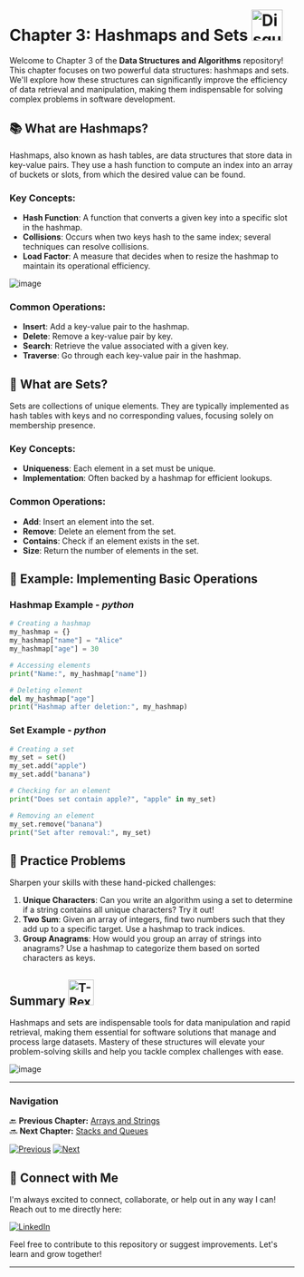 # Chapter 3: Hashmaps and Sets <img src="https://raw.githubusercontent.com/Tarikul-Islam-Anik/Animated-Fluent-Emojis/master/Emojis/Smilies/Disguised%20Face.png" alt="Disguised Face" width="55" height="55" />

Welcome to Chapter 3 of the **Data Structures and Algorithms** repository! This chapter focuses on two powerful data structures: hashmaps and sets. We'll explore how these structures can significantly improve the efficiency of data retrieval and manipulation, making them indispensable for solving complex problems in software development.

## 📚 What are Hashmaps?

Hashmaps, also known as hash tables, are data structures that store data in key-value pairs. They use a hash function to compute an index into an array of buckets or slots, from which the desired value can be found.

### Key Concepts:
- **Hash Function**: A function that converts a given key into a specific slot in the hashmap.
- **Collisions**: Occurs when two keys hash to the same index; several techniques can resolve collisions.
- **Load Factor**: A measure that decides when to resize the hashmap to maintain its operational efficiency.
  
![image](https://github.com/user-attachments/assets/232bc11d-3673-4293-ad12-310f0b218aa3)

### Common Operations:
- **Insert**: Add a key-value pair to the hashmap.
- **Delete**: Remove a key-value pair by key.
- **Search**: Retrieve the value associated with a given key.
- **Traverse**: Go through each key-value pair in the hashmap.

## 🎻 What are Sets?

Sets are collections of unique elements. They are typically implemented as hash tables with keys and no corresponding values, focusing solely on membership presence.

### Key Concepts:
- **Uniqueness**: Each element in a set must be unique.
- **Implementation**: Often backed by a hashmap for efficient lookups.

### Common Operations:
- **Add**: Insert an element into the set.
- **Remove**: Delete an element from the set.
- **Contains**: Check if an element exists in the set.
- **Size**: Return the number of elements in the set.

## 📖 Example: Implementing Basic Operations

### Hashmap Example - *python*
```python
# Creating a hashmap
my_hashmap = {}
my_hashmap["name"] = "Alice"
my_hashmap["age"] = 30

# Accessing elements
print("Name:", my_hashmap["name"])

# Deleting element
del my_hashmap["age"]
print("Hashmap after deletion:", my_hashmap)
```
### Set Example - *python*
```python
# Creating a set
my_set = set()
my_set.add("apple")
my_set.add("banana")

# Checking for an element
print("Does set contain apple?", "apple" in my_set)

# Removing an element
my_set.remove("banana")
print("Set after removal:", my_set)
```
## 🎲 Practice Problems

Sharpen your skills with these hand-picked challenges:

1. **Unique Characters**: Can you write an algorithm using a set to determine if a string contains all unique characters? Try it out!
2. **Two Sum**: Given an array of integers, find two numbers such that they add up to a specific target. Use a hashmap to track indices.
3. **Group Anagrams**: How would you group an array of strings into anagrams? Use a hashmap to categorize them based on sorted characters as keys.

##  Summary <img src="https://raw.githubusercontent.com/Tarikul-Islam-Anik/Animated-Fluent-Emojis/master/Emojis/Animals/T-Rex.png" alt="T-Rex" width="45" height="45" />

Hashmaps and sets are indispensable tools for data manipulation and rapid retrieval, making them essential for software solutions that manage and process large datasets. Mastery of these structures will elevate your problem-solving skills and help you tackle complex challenges with ease.

![image](https://github.com/user-attachments/assets/73cb62c1-bfd8-4930-8707-a9cc17013290)

---

### Navigation

🔙 **Previous Chapter:** [Arrays and Strings](chapter-2-arrays-and-strings.md)  
🔜 **Next Chapter:** [Stacks and Queues](chapter-4-stacks-and-queues.md)

[![Previous](https://img.shields.io/badge/Go_to-Previous_Chapter-blue?style=for-the-badge)](chapter-2-arrays-and-strings.md)
[![Next](https://img.shields.io/badge/Go_to-Next_Chapter-brightgreen?style=for-the-badge)](chapter-4-stacks-and-queues.md)

## 🤝 Connect with Me

I'm always excited to connect, collaborate, or help out in any way I can! Reach out to me directly here:

[![LinkedIn](https://img.shields.io/badge/Connect_with_me_on_LinkedIn-blue?style=flat-square&logo=linkedin)](https://www.linkedin.com/in/ailyn-diaz-802943225)

Feel free to contribute to this repository or suggest improvements. Let's learn and grow together!

---


